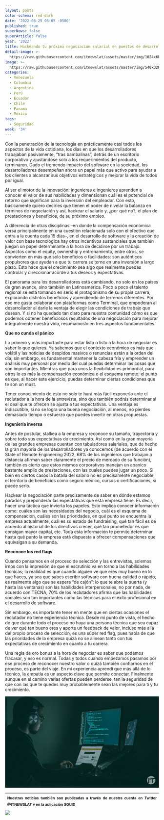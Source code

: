```yaml
---
layout: posts
color-schema: red-dark
date: '2022-08-25 05:05 -0500'
published: true
superNews: false
superArticle: false
year: '2022'
title: Hackeando tu próxima negociación salarial en puestos de desarrollo de software
detail-image: >-
  https://raw.githubusercontent.com/itnewslat/assets/master/img/1024x680/codigo-en-laptop-g.jpg
image: >-
  https://raw.githubusercontent.com/itnewslat/assets/master/img/540x320/codigo-en-laptop-p.jpg
categories:
  - Venezuela
  - Colombia
  - Argentina
  - Perú
  - Ecuador
  - Chile
  - Panama
  - Mexico
tags:
  - Seguridad
week: '34'
---
```

Con la penetración de la tecnología en prácticamente casi todos los aspectos de la vida cotidiana, los días en que los desarrolladores trabajaban pasivamente, “tras bambalinas”, detrás de un escritorio corporativo y ajustándose solo a los requerimientos del producto, terminaron. Dado el tremendo impacto del software en la sociedad, los desarrolladores desempeñan ahora un papel más que activo para ayudar a los clientes a alcanzar sus objetivos estratégicos y mejorar la vida de todos por igual. 

Al ser el motor de la innovación: ingenieras e ingenieros aprenden a conocer el valor de sus habilidades y dimensionan cuál es el potencial de retorno que significan para la inversión del empleador. Con esto, básicamente quiero decirles que tienen el poder de nivelar la balanza en términos de negociación y así, hackear el salario y, ¿por qué no?, el plan de prestaciones y beneficios, de su próximo empleo. 

A diferencia de otras disciplinas –en donde la compensación económica versa principalmente en una cuestión relacionada solo con el efectivo que entra a la cuenta cada 15 días–, en el desarrollo de software y la creación de valor con base tecnológica hay otros incentivos sustanciales que también juegan un papel determinante a la hora de decidirse por un trabajo. Aspectos como el equity, ownership y entrenamiento, entre otros, se convierten en más que solo beneficios o facilidades: son auténticos propulsores que ayudan a que tu carrera se torne en una inversión a largo plazo. Esto hace que el crecimiento sea algo que realmente puedas controlar y direccionar acorde a tus deseos y expectativas.

El panorama para los desarrolladores está cambiando, no solo en los países de gran avance, sino también en Latinoamérica. Poco a poco el talento regional se está tomando en serio el protagonismo de su propia carrera, explorando distintos beneficios y aprendiendo de terrenos diferentes. Por eso me gusta colaborar con plataformas como Terminal, que empoderan al desarrollador al darle la ventaja de elegir las condiciones de trabajo que desean. Y si no ha quedado tan claro para nuestra comunidad cómo es que podemos obtener beneficiosos resultados de una negociación para mejorar integralmente nuestra vida, resumamoslo en tres aspectos fundamentales.

**Que no cunda el pánico**

Lo primero y más importante para estar lista o listo a la hora de negociar es saber lo que quieres. Ya sabemos que el contexto económico es más que volátil y las noticias de despidos masivos o renuncias están a la orden del día; sin embargo, es fundamental mantener la cabeza fría y emprender un análisis muy personal por medio del cual puedas determinar las cosas que son importantes. Mientras que para unos la flexibilidad es primordial, para otros lo es más la compensación económica o el esquema remoto; el punto es que, al hacer este ejercicio, puedas determinar ciertas condiciones que te son un must.

Tener conocimiento de esto no solo te hará más fácil exponerlo ante el reclutador a la hora de la entrevista, sino que también podrás determinar si el deal que te ofrecen se ajusta a tus expectativas. Una ventaja es indiscutible, si no se logra una buena negociación, al menos, no pierdes demasiado tiempo o esfuerzo que puedes invertir en otras propuestas.

**Ingeniería inversa**

Antes de postular, stalkea a la empresa y reconoce su tamaño, trayectoria y sobre todo sus expectativas de crecimiento. Así como en la gran mayoría de las grandes empresas cuentan con tabuladores salariales, que de hecho la gran mayoría de los desarrolladores ya conocemos (de acuerdo con el State of Remote Engineering 2022, 68% de los ingenieros que trabajan a distancia afirman saber claramente el precio de mercado de su función), también es cierto que estos mismos corporativos manejan un abanico bastante amplio de prestaciones, con las cuales puedes jugar un poco. Si bien en ciertos casos la batalla del salario no es precisamente negociable, el territorio de beneficios como seguro médico, cursos o certificaciones, si puede  serlo.

Hackear la negociación parte precisamente de saber en dónde estamos parados y preponderar las expectativas que esta empresa tiene. Es decir, hacer una táctica que invierta los papeles. Esto implica conocer información como: cuáles son las necesidades del negocio, cuál es el esquema de compensación, cuáles son las prioridades, en qué punto se encuentra la empresa actualmente, cuál es su estado de fundraising, qué tan fácil es de acuerdo al historial de los directivos crecer, qué tan prometedor es que consigan mayor capital, etc. Toda esta información te permite determinar hasta qué punto la empresa está dispuesta a ofrecer compensaciones que equivalgan a su demanda.

**Reconoce los red flags**

Cuando pensamos en el proceso de selección y las entrevistas, solemos irnos con la impresión de que el escrutinio va en torno a las habilidades técnicas; la realidad es que cuando alguien ve que eres muy bueno en lo que haces, ya sea que sabes escribir software con buena calidad o rápido, es realmente algo que se espera “de cajón”; lo que te abre la puerta (y hasta las ventanas) son las habilidades interpersonales, no por nada,  de acuerdo con TECNA, 70% de los reclutadores afirma que las habilidades sociales son tan importantes como las técnicas para el éxito profesional en el desarrollo de software.

Sin embargo, es importante tener en mente que en ciertas ocasiones el reclutador no tiene experiencia técnica. Desde mi punto de vista, el hecho de que durante todo el proceso no haya una persona técnica que sea capaz de ver qué tan bueno eres y aporte un feedback de valor, incluso más allá del propio proceso de selección, es una súper red flag, pues habla de que las prioridades de la empresa quizá no se alinean tanto con tus expectativas de crecimiento en cuanto a tu carrera.

Una regla de oro bonus a la hora de negociar es saber que podemos fracasar, y eso es normal. Todas y todos cuando empezamos pasamos por ese proceso de reconocer nuestro valor o quizá también confiarnos en el proceso, es parte del viaje. En mi experiencia aprendí que más allá de lo técnico, la empatía es un aspecto clave que permite conectar. Finalmente aunque en el camino varias ofertas pueden perderse, ten la seguridad de que con las que te quedes muy probablemente sean las mejores para ti y tu crecimiento.

![](https://raw.githubusercontent.com/itnewslat/assets/master/img/540x320/codigo-en-laptop-p.jpg)

<table style="height: 42px;" width="569">
<tbody>
<tr>
<td style="text-align: justify;"><sub><strong>Nuestras noticias también son publicadas a través de nuestra cuenta en Twitter <a href="https://twitter.com/itnewslat?lang=es">@ITNEWSLAT</a> y en la aplicación <a href="https://squidapp.co/en/">SQUID</a></strong></sub></td>
</tr>
</tbody>
</table>

<img src="https://tracker.metricool.com/c3po.jpg?hash=56f88a41e39ab42c063cc51676587a04"/>
